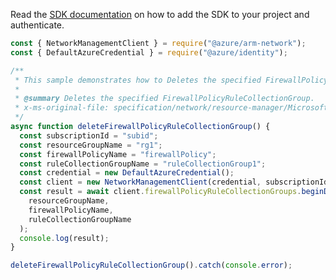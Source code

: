 Read the [SDK documentation](https://github.com/Azure/azure-sdk-for-js/blob/%40azure%2Farm-network_27.0.0/sdk/network/arm-network/README.md) on how to add the SDK to your project and authenticate.

```javascript
const { NetworkManagementClient } = require("@azure/arm-network");
const { DefaultAzureCredential } = require("@azure/identity");

/**
 * This sample demonstrates how to Deletes the specified FirewallPolicyRuleCollectionGroup.
 *
 * @summary Deletes the specified FirewallPolicyRuleCollectionGroup.
 * x-ms-original-file: specification/network/resource-manager/Microsoft.Network/stable/2021-05-01/examples/FirewallPolicyRuleCollectionGroupDelete.json
 */
async function deleteFirewallPolicyRuleCollectionGroup() {
  const subscriptionId = "subid";
  const resourceGroupName = "rg1";
  const firewallPolicyName = "firewallPolicy";
  const ruleCollectionGroupName = "ruleCollectionGroup1";
  const credential = new DefaultAzureCredential();
  const client = new NetworkManagementClient(credential, subscriptionId);
  const result = await client.firewallPolicyRuleCollectionGroups.beginDeleteAndWait(
    resourceGroupName,
    firewallPolicyName,
    ruleCollectionGroupName
  );
  console.log(result);
}

deleteFirewallPolicyRuleCollectionGroup().catch(console.error);
```

